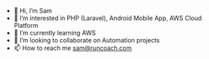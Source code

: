 - 👋 Hi, I’m Sam
- 👀 I’m interested in PHP (Laravel), Android Mobile App, AWS Cloud Platform
- 🌱 I’m currently learning AWS
- 💞️ I’m looking to collaborate on Automation projects
- 📫 How to reach me sam@runcoach.com

<!---
samruncoach/samruncoach is a ✨ special ✨ repository because its `README.md` (this file) appears on your GitHub profile.
You can click the Preview link to take a look at your changes.
--->
